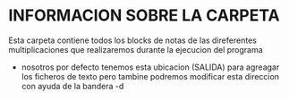 # INFORMACION SOBRE LA CARPETA
Esta carpeta contiene todos los blocks de notas 
de las direferentes multiplicaciones que realizaremos durante la ejecucion del programa 
-   nosotros por defecto tenemos esta ubicacion (SALIDA) para agreagar los ficheros de texto 
    pero tambine podremos modificar esta direccion con ayuda de la bandera -d

 